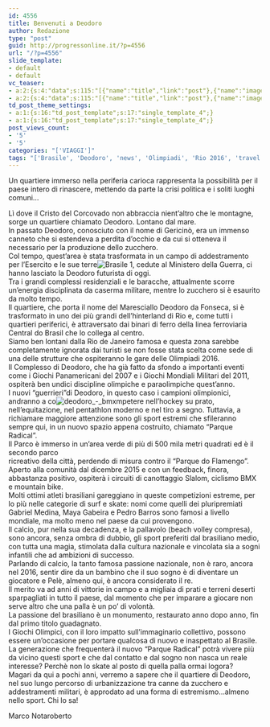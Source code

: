```yaml
---
id: 4556
title: Benvenuti a Deodoro
author: Redazione
type: "post"
guid: http://progressonline.it/?p=4556
url: "/?p=4556"
slide_template:
- default
- default
vc_teaser:
- a:2:{s:4:"data";s:115:"[{"name":"title","link":"post"},{"name":"image","image":"featured","link":"none"},{"name":"text","mode":"excerpt"}]";s:7:"bgcolor";s:0:"";}
- a:2:{s:4:"data";s:115:"[{"name":"title","link":"post"},{"name":"image","image":"featured","link":"none"},{"name":"text","mode":"excerpt"}]";s:7:"bgcolor";s:0:"";}
td_post_theme_settings:
- a:1:{s:16:"td_post_template";s:17:"single_template_4";}
- a:1:{s:16:"td_post_template";s:17:"single_template_4";}
post_views_count:
- '5'
- '5'
categories: "['VIAGGI']"
tags: "['Brasile', 'Deodoro', 'news', 'Olimpiadi', 'Rio 2016', 'travel']"
---
```


Un quartiere immerso nella periferia carioca rappresenta la possibilità per il paese intero di rinascere, mettendo da parte la crisi politica e i soliti luoghi comuni…

Lì dove il Cristo del Corcovado non abbraccia nient’altro che le montagne, sorge un quartiere chiamato Deodoro. Lontano dal mare.  
In passato Deodoro, conosciuto con il nome di Gericinò, era un immenso canneto che si estendeva a perdita d’occhio e da cui si otteneva il necessario per la produzione dello zucchero.  
Col tempo, quest’area è stata trasformata in un campo di addestramento per l’Esercito e le sue terre![Brasile 1](https://progressonline.it/wp-content/uploads/Brasile-1-300x180.jpg), cedute al Ministero della Guerra, ci hanno lasciato la Deodoro futurista di oggi.  
Tra i grandi complessi residenziali e le baracche, attualmente scorre un’energia disciplinata da caserma militare, mentre lo zucchero si è esaurito da molto tempo.  
Il quartiere, che porta il nome del Maresciallo Deodoro da Fonseca, si è trasformato in uno dei più grandi dell’hinterland di Rio e, come tutti i quartieri periferici, è attraversato dai binari di ferro della linea ferroviaria Central do Brasil che lo collega al centro.  
Siamo ben lontani dalla Rio de Janeiro famosa e questa zona sarebbe completamente ignorata dai turisti se non fosse stata scelta come sede di una delle strutture che ospiteranno le gare delle Olimpiadi 2016.  
Il Complesso di Deodoro, che ha già fatto da sfondo a importanti eventi come i Giochi Panamericani del 2007 e i Giochi Mondiali Militari del 2011, ospiterà ben undici discipline olimpiche e paraolimpiche quest’anno.  
I nuovi “guerrieri”di Deodoro, in questo caso i campioni olimpionici, andranno a co![deodoro_-_bmx](https://progressonline.it/wp-content/uploads/deodoro_-_bmx-300x225.jpg)mpetere nell’hockey su prato, nell’equitazione, nel pentathlon moderno e nel tiro a segno. Tuttavia, a richiamare maggiore attenzione sono gli sport estremi che sfileranno sempre qui, in un nuovo spazio appena costruito, chiamato “Parque Radical”.  
Il Parco è immerso in un’area verde di più di 500 mila metri quadrati ed è il secondo parco  
ricreativo della città, perdendo di misura contro il “Parque do Flamengo”. Aperto alla comunità dal dicembre 2015 e con un feedback, finora, abbastanza positivo, ospiterà i circuiti di canottaggio Slalom, ciclismo BMX e mountain bike.  
Molti ottimi atleti brasiliani gareggiano in queste competizioni estreme, per lo più nelle categorie di surf e skate: nomi come quelli dei pluripremiati Gabriel Medina, Maya Gabeira e Pedro Barros sono famosi a livello mondiale, ma molto meno nel paese da cui provengono.  
Il calcio, pur nella sua decadenza, e la pallavolo (beach volley compresa), sono ancora, senza ombra di dubbio, gli sport preferiti dal brasiliano medio, con tutta una magia, stimolata dalla cultura nazionale e vincolata sia a sogni infantili che ad ambizioni di successo.  
Parlando di calcio, la tanto famosa passione nazionale, non è raro, ancora nel 2016, sentir dire da un bambino che il suo sogno è di diventare un giocatore e Pelè, almeno qui, è ancora considerato il re.  
Il merito va ad anni di vittorie in campo e a migliaia di prati e terreni deserti sparpagliati in tutto il paese, dal momento che per imparare a giocare non serve altro che una palla è un po’ di volontà.  
La passione del brasiliano è un monumento, restaurato anno dopo anno, fin dal primo titolo guadagnato.  
I Giochi Olimpici, con il loro impatto sull’immaginario collettivo, possono essere un’occasione per portare qualcosa di nuovo e inaspettato al Brasile. La generazione che frequenterà il nuovo “Parque Radical” potrà vivere più da vicino questi sport e che dal contatto e dal sogno non nasca un reale interesse? Perchè non lo skate al posto di quella palla ormai logora?  
Magari da qui a pochi anni, verremo a sapere che il quartiere di Deodoro, nel suo lungo percorso di urbanizzazione tra canne da zucchero e addestramenti militari, è approdato ad una forma di estremismo…almeno nello sport. Chi lo sa!

Marco Notaroberto